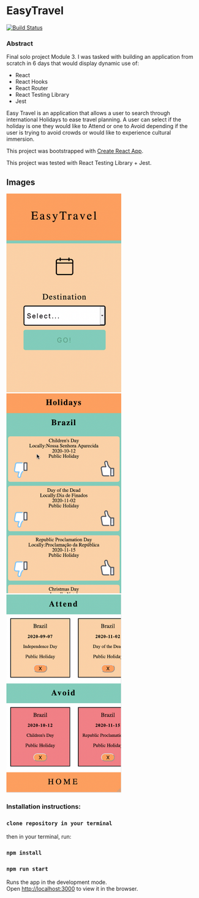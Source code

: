 # EasyTravel 

[![Build Status](https://travis-ci.org/carflor/easyTravel.svg?branch=main)](https://travis-ci.org/carflor/easyTravel)

### Abstract
Final solo project Module 3. I was tasked with building an application from scratch in 6 days that would display dynamic use of:
- React
- React Hooks
- React Router 
- React Testing Library 
- Jest 

Easy Travel is an application that allows a user to search through international Holidays to ease travel planning. A user can select if the holiday is one they would like to Attend or one to Avoid depending if the user is trying to avoid crowds or would like to experience cultural immersion. 

This project was bootstrapped with [Create React App](https://github.com/facebook/create-react-app).

This project was tested with React Testing Library + Jest. 

## Images
<img src="./src/Assets/easyTravel1.png" width="300">

<img src="./src/Assets/easyTravel2.png" width="300">

<img src="./src/Assets/easyTravel3.png" width="300">

### Installation instructions:

### `clone repository in your terminal`

then in your terminal, run:

### `npm install`
### `npm run start`

Runs the app in the development mode.<br />
Open [http://localhost:3000](http://localhost:3000) to view it in the browser.
